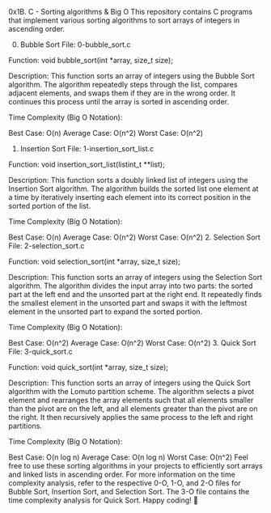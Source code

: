 0x1B. C - Sorting algorithms & Big O
This repository contains C programs that implement various sorting algorithms to sort arrays of integers in ascending order.

0. Bubble Sort
File: 0-bubble_sort.c

Function: void bubble_sort(int *array, size_t size);

Description: This function sorts an array of integers using the Bubble Sort algorithm. The algorithm repeatedly steps through the list, compares adjacent elements, and swaps them if they are in the wrong order. It continues this process until the array is sorted in ascending order.

Time Complexity (Big O Notation):

Best Case: O(n)
Average Case: O(n^2)
Worst Case: O(n^2)
1. Insertion Sort
File: 1-insertion_sort_list.c

Function: void insertion_sort_list(listint_t **list);

Description: This function sorts a doubly linked list of integers using the Insertion Sort algorithm. The algorithm builds the sorted list one element at a time by iteratively inserting each element into its correct position in the sorted portion of the list.

Time Complexity (Big O Notation):

Best Case: O(n)
Average Case: O(n^2)
Worst Case: O(n^2)
2. Selection Sort
File: 2-selection_sort.c

Function: void selection_sort(int *array, size_t size);

Description: This function sorts an array of integers using the Selection Sort algorithm. The algorithm divides the input array into two parts: the sorted part at the left end and the unsorted part at the right end. It repeatedly finds the smallest element in the unsorted part and swaps it with the leftmost element in the unsorted part to expand the sorted portion.

Time Complexity (Big O Notation):

Best Case: O(n^2)
Average Case: O(n^2)
Worst Case: O(n^2)
3. Quick Sort
File: 3-quick_sort.c

Function: void quick_sort(int *array, size_t size);

Description: This function sorts an array of integers using the Quick Sort algorithm with the Lomuto partition scheme. The algorithm selects a pivot element and rearranges the array elements such that all elements smaller than the pivot are on the left, and all elements greater than the pivot are on the right. It then recursively applies the same process to the left and right partitions.

Time Complexity (Big O Notation):

Best Case: O(n log n)
Average Case: O(n log n)
Worst Case: O(n^2)
Feel free to use these sorting algorithms in your projects to efficiently sort arrays and linked lists in ascending order. For more information on the time complexity analysis, refer to the respective 0-O, 1-O, and 2-O files for Bubble Sort, Insertion Sort, and Selection Sort. The 3-O file contains the time complexity analysis for Quick Sort. Happy coding! 🚀